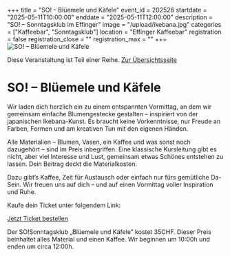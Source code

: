 +++
title = "SO! – Blüemele und Käfele"
event_id = 202526
startdate = "2025-05-11T10:00:00"
enddate = "2025-05-11T12:00:00"
description = "SO! – Sonntagsklub im Effinger"
image = "/upload/ikebana.jpg"
categories = ["Kaffeebar", "Sonntagsklub"]
location = "Effinger Kaffeebar"
registration = false
registration_close = ""
registration_max = ""
+++
![SO! – Blüemele und Käfele](/upload/ikebana.jpg)
       
Diese Veranstaltung ist Teil einer Reihe. [Zur Übersichtsseite](/sonntagsklub/#t)

# SO! – Blüemele und Käfele

Wir laden dich herzlich ein zu einem entspannten Vormittag, an dem wir gemeinsam einfache Blumengestecke gestalten – inspiriert von der japanischen Ikebana-Kunst. Es braucht keine Vorkenntnisse, nur Freude an Farben, Formen und am kreativen Tun mit den eigenen Händen.

Alle Materialien – Blumen, Vasen, ein Kaffee und was sonst noch dazugehört – sind im Preis inbegriffen. Eine klassische Kursleitung gibt es nicht, aber viel Interesse und Lust, gemeinsam etwas Schönes entstehen zu lassen. Dein Beitrag deckt die Materialkosten.

Dazu gibt’s Kaffee, Zeit für Austausch oder einfach nur fürs gemütliche Da-Sein.
Wir freuen uns auf dich – und auf einen Vormittag voller Inspiration und Ruhe.

Kaufe dein Ticket unter folgendem Link:

<a href="https://eventfrog.ch//de/p/kurse-seminare/freizeit-hobby/so-sonntagsklub-blueemele-kaefele-7322553966629239005.html?mtm_campaign=automail-04-event-live-dein-event&mtm_source=automail&mtm_medium=automail-04-event-live" class="btn btn-mod btn-large">Jetzt Ticket bestellen</a>

Der SO!Sonntagsklub „Blüemele und Käfele” kostet 35CHF. Dieser Preis beinhaltet alles Material und einen Kaffee.
Wir beginnen um 10:00h und enden um circa 12:00h.